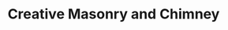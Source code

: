 ---
title: "Creative Masonry and Chimney"
url: /farmington/creative-masonry-and-chimney/
shop: fireplace
---